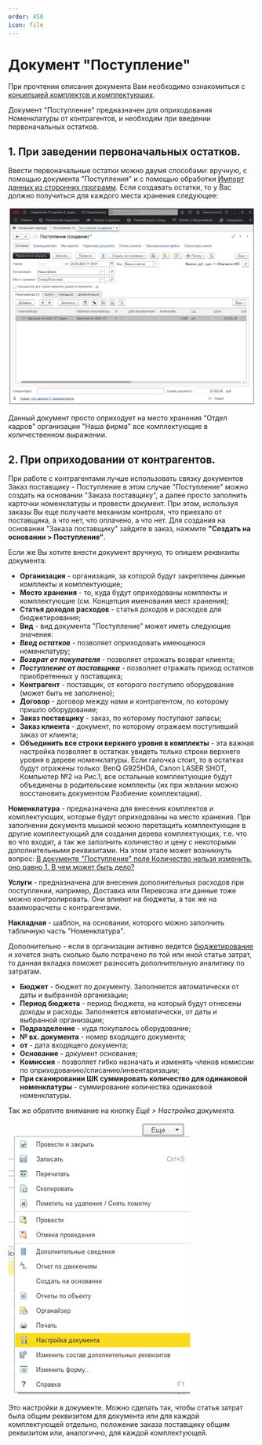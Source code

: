 ```yaml
---
order: 450
icon: file
---
```


# Документ "Поступление"

При прочтении описания документа Вам необходимо ознакомиться с [концепцией комплектов и комплектующих](https://softonit.ru/FAQ/courses/?COURSE_ID=1&LESSON_ID=664&LESSON_PATH=1.44.662.664).

Документ "Поступление" предназначен для оприходования Номенклатуры от контрагентов, и необходим при введении первоначальных остатков.

## 1. При заведении первоначальных остатков.

Ввести первоначальные остатки можно двумя способами: вручную, с помощью документа "Поступления" и с помощью обработки [Импорт данных из сторонних программ](https://softonit.ru/FAQ/courses/?COURSE_ID=1&LESSON_ID=619&LESSON_PATH=1.2.607.619). Если создавать остатки, то у Вас должно получиться для каждого места хранения следующее:

![01_ДокументПоступление](static/01_ДокументПоступление.png)

Данный документ просто оприходует на место хранения "Отдел кадров" организации "Наша фирма" все комплектующие в количественном выражении.

## 2. При оприходовании от контрагентов.

При работе с контрагентами лучше использовать связку документов Заказ поставщику - Поступление в этом случае "Поступление" можно создать на основании "Заказа поставщику", а далее просто заполнить карточки номенклатуры и провести документ. При этом, используя заказы Вы еще получаете механизм контроля, что приехало от поставщика, а что нет, что оплачено, а что нет.
Для создания на основании "Заказа поставщику" зайдите в заказ, нажмите **"Создать на основании > Поступление"**.

Если же Вы хотите внести документ вручную, то опишем реквизиты документа:

* **Организация** - организация, за которой будут закреплены данные комплекты и комплектующие;   
* **Место хранения** - то, куда будут оприходованы комплекты и комплектующие (см. Концепция именования мест хранения);  
* **Статья доходов расходов** - статья доходов и расходов для бюджетирования;  
* **Вид** - вид документа "Поступление" может иметь следующие значения:  
* ***Ввод остатков*** - позволяет оприходовать имеющеюся номенклатуру;  
* ***Возврат от покупателя*** - позволяет отражать возврат клиента;  
* ***Поступление от поставщика*** - позволяет отражать приход остатков приобретенных у поставщика;  
* **Контрагент** - поставщик, от которого поступило оборудование (может быть не заполнено);  
* **Договор** - договор между нами и контрагентом, по которому пришло оборудование;  
* **Заказ поставщику** - заказ, по которому поступают запасы;  
* **Заказ клиента** - документ, по которому отражаем поступивший заказ от клиента;  
* **Объединить все строки верхнего уровня в комплекты** - эта важная настройка позволяет в остатках увидеть только строки верхнего уровня в дереве номенклатуры. Если галочка стоит, то в остатках будут отражены только: BenQ G925HDA, Canon LASER SHOT, Компьютер №2 на Рис.1, все остальные комплектующие будут объединены в родительские комплекты (их при желании можно восстановить документом Разбиение комплектации).  

**Номенклатура** - предназначена для внесения комплектов и комплектующих, которые будут оприходованы на место хранения. При заполнении документа мышкой можно перетащить комплектующие в другие комплектующий для создания дерева комплектующих, т.е. что во что входит, а так же заполнить количество и цену с некоторыми дополнительными реквизитами. На этом этапе может возникнуть вопрос: [В документе "Поступление" поле Количество нельзя изменить, оно равно 1. В чем может быть дело?](https://softonit.ru/FAQ/courses/?COURSE_ID=1&LESSON_ID=64)

**Услуги** - предназначена для внесения дополнительных расходов при поступлении, например, Доставка или Перевозка эти данные тоже можно контролировать. Они влияют на бюджеты, а так же на взаиморасчеты с контрагентами.

**Накладная** - шаблон, на основании, которого можно заполнить табличную часть "Номенклатура".

Дополнительно - если в организации активно ведется [бюджетирование](https://softonit.ru/FAQ/courses/?COURSE_ID=1&LESSON_ID=80&LESSON_PATH=1.78.79.80) и хочется знать сколько было потрачено по той или иной статье затрат, то данная вкладка поможет разносить дополнительную аналитику по затратам.  
* **Бюджет** - бюджет по документу. Заполняется автоматически от даты и выбранной организации;  
* **Период бюджета** - период бюджета, на который будут отнесены доходы и расходы. Заполняется автоматически, от даты и выбранной организации;  
* **Подразделение** - куда покупалось оборудование;  
* **№ вх. документа** - номер входящего документа;  
* **от** - дата входящего документа;  
* **Основание** - документ основание;  
* **Комиссия** - позволяет гибко назначать и изменять членов комиссии по оприходованию/списанию/инвентаризации;  
* **При сканировании ШК суммировать количество для одинаковой номенклатуры** - суммирование количества одинаковой номенклатуры.  

Так же обратите внимание на кнопку *Ещё > Настройка документа.*

![02_ДокументПоступление](static/02_ДокументПоступление.png)

Это настройки в документе. Можно сделать так, чтобы статья затрат была общим реквизитом для документа или для каждой комплектующей отдельно, положение заказа поставщику общим реквизитом или, аналогично, для каждой комплектующей.

